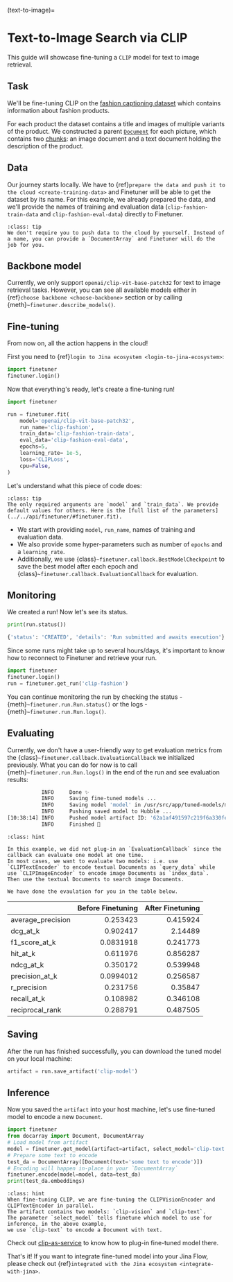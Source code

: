 (text-to-image)=
# Text-to-Image Search via CLIP

This guide will showcase fine-tuning a `CLIP` model for text to image retrieval.

## Task
We'll be fine-tuning CLIP on the [fashion captioning dataset](https://github.com/xuewyang/Fashion_Captioning) which contains information about fashion products.

For each product the dataset contains a title and images of multiple variants of the product. We constructed a parent [`Document`](https://docarray.jina.ai/fundamentals/document/#document) for each picture, which contains two [chunks](https://docarray.jina.ai/fundamentals/document/nested/#nested-structure): an image document and a text document holding the description of the product.


## Data
Our journey starts locally. We have to {ref}`prepare the data and push it to the cloud <create-training-data>` and Finetuner will be able to get the dataset by its name. For this example,
we already prepared the data, and we'll provide the names of training and evaluation data (`clip-fashion-train-data` and `clip-fashion-eval-data`) directly to Finetuner.

```{admonition} 
:class: tip
We don't require you to push data to the cloud by yourself. Instead of a name, you can provide a `DocumentArray` and Finetuner will do the job for you.
```


## Backbone model
Currently, we only support `openai/clip-vit-base-patch32` for text to image retrieval tasks. However, you can see all available models either in {ref}`choose backbone <choose-backbone>` section or by calling {meth}`~finetuner.describe_models()`.


## Fine-tuning
From now on, all the action happens in the cloud! 

First you need to {ref}`login to Jina ecosystem <login-to-jina-ecosystem>`:
```python
import finetuner
finetuner.login()
```

Now that everything's ready, let's create a fine-tuning run!

```python
import finetuner

run = finetuner.fit(
    model='openai/clip-vit-base-patch32',
    run_name='clip-fashion',
    train_data='clip-fashion-train-data',
    eval_data='clip-fashion-eval-data',
    epochs=5,
    learning_rate= 1e-5,
    loss='CLIPLoss',
    cpu=False,
)
```
Let's understand what this piece of code does:
```{admonition} finetuner.fit parameters
:class: tip
The only required arguments are `model` and `train_data`. We provide default values for others. Here is the [full list of the parameters](../../api/finetuner/#finetuner.fit). 
```
* We start with providing `model`, `run_name`, names of training and evaluation data.
* We also provide some hyper-parameters such as number of `epochs` and a `learning_rate`.
* Additionally, we use {class}`~finetuner.callback.BestModelCheckpoint` to save the best model after each epoch and {class}`~finetuner.callback.EvaluationCallback` for evaluation.

  
## Monitoring

We created a run! Now let's see its status.
```python
print(run.status())
```

```bash
{'status': 'CREATED', 'details': 'Run submitted and awaits execution'}
```

Since some runs might take up to several hours/days, it's important to know how to reconnect to Finetuner and retrieve your run.

```python
import finetuner
finetuner.login()
run = finetuner.get_run('clip-fashion')
```

You can continue monitoring the run by checking the status - {meth}`~finetuner.run.Run.status()` or the logs - {meth}`~finetuner.run.Run.logs()`.


## Evaluating
Currently, we don't have a user-friendly way to get evaluation metrics from the {class}`~finetuner.callback.EvaluationCallback` we initialized previously.
What you can do for now is to call {meth}`~finetuner.run.Run.logs()` in the end of the run and see evaluation results:

```bash
           INFO     Done ✨                                                                              __main__.py:219
           INFO     Saving fine-tuned models ...                                                         __main__.py:222
           INFO     Saving model 'model' in /usr/src/app/tuned-models/model ...                          __main__.py:233
           INFO     Pushing saved model to Hubble ...                                                    __main__.py:240
[10:38:14] INFO     Pushed model artifact ID: '62a1af491597c219f6a330fe'                                 __main__.py:246
           INFO     Finished 🚀                                                                          __main__.py:248
```

```{admonition} Evaluation of CLIP
:class: hint

In this example, we did not plug-in an `EvaluationCallback` since the callback can evaluate one model at one time.
In most cases, we want to evaluate two models: i.e. use `CLIPTextEncoder` to encode textual Documents as `query_data` while use `CLIPImageEncoder` to encode image Documents as `index_data`.
Then use the textual Documents to search image Documents.

We have done the evaulation for you in the table below.
```

|                   | Before Finetuning | After Finetuning |
|:------------------|----------:|---------:|
| average_precision | 0.253423  | 0.415924 |
| dcg_at_k          | 0.902417  | 2.14489  |
| f1_score_at_k     | 0.0831918 | 0.241773 |
| hit_at_k          | 0.611976  | 0.856287 |
| ndcg_at_k         | 0.350172  | 0.539948 |
| precision_at_k    | 0.0994012 | 0.256587 |
| r_precision       | 0.231756  | 0.35847  |
| recall_at_k       | 0.108982  | 0.346108 |
| reciprocal_rank   | 0.288791  | 0.487505 |

## Saving

After the run has finished successfully, you can download the tuned model on your local machine:
```python
artifact = run.save_artifact('clip-model')
```

## Inference

Now you saved the `artifact` into your host machine,
let's use fine-tuned model to encode a new `Document`.

```python
import finetuner
from docarray import Document, DocumentArray
# Load model from artifact
model = finetuner.get_model(artifact=artifact, select_model='clip-text')
# Prepare some text to encode
test_da = DocumentArray([Document(text='some text to encode')])
# Encoding will happen in-place in your `DocumentArray`
finetuner.encode(model=model, data=test_da)
print(test_da.embeddings)
```

```{admonition} what is select_model?
:class: hint
When fine-tuning CLIP, we are fine-tuning the CLIPVisionEncoder and CLIPTextEncoder in parallel.
The artifact contains two models: `clip-vision` and `clip-text`.
The parameter `select_model` tells finetune which model to use for inference, in the above example,
we use `clip-text` to encode a Document with text.
```

Check out [clip-as-service](https://clip-as-service.jina.ai/user-guides/finetuner/?highlight=finetuner#fine-tune-models) to know how to plug-in fine-tuned model there.

That's it! If you want to integrate fine-tuned model into your Jina Flow, please check out {ref}`integrated with the Jina ecosystem <integrate-with-jina>`.
